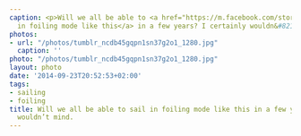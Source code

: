 ```yaml
---
caption: <p>Will we all be able to <a href="https://m.facebook.com/story.php?story_fbid=509616349174984&id=168535683283054">sail
  in foiling mode like this</a> in a few years? I certainly wouldn&#8217;t mind.</p>
photos:
- url: "/photos/tumblr_ncdb45gqpn1sn37g2o1_1280.jpg"
  caption: ''
photo: "/photos/tumblr_ncdb45gqpn1sn37g2o1_1280.jpg"
layout: photo
date: '2014-09-23T20:52:53+02:00'
tags:
- sailing
- foiling
title: Will we all be able to sail in foiling mode like this in a few years? I certainly
  wouldn’t mind.
---
```

